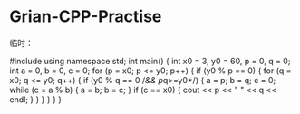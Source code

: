 # Grian-CPP-Practise
临时：

#include<iostream>
using namespace std;
int main() {
	int x0 = 3, y0 = 60, p = 0, q = 0;
	int a = 0, b = 0, c = 0;
	for (p = x0; p <= y0; p++) {
		if (y0 % p == 0) {
			for (q = x0; q <= y0; q++) {
				if (y0 % q == 0 /*&& p*q>=y0*/) {
					a = p;
					b = q;
					c = 0;
					while (c = a % b) {
						a = b;
						b = c;
					}
					if (c == x0) {
						cout << p << " " << q << endl;
					}
				}
			}
		}
	}
}
